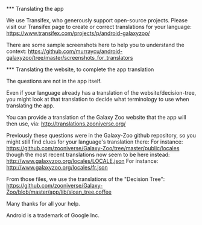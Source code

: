 *** Translating the app

We use Transifex, who generously support open-source projects.
Please visit our Transifex page to create or correct translations for your
language:
https://www.transifex.com/projects/p/android-galaxyzoo/


There are some sample screenshots here to help you to understand the context:
https://github.com/murraycu/android-galaxyzoo/tree/master/screenshots_for_translators


*** Translating the website, to complete the app translation

The questions are not in the app itself.

Even if your language already has a translation of the website/decision-tree,
you might look at that translation to decide what terminology to use when
translating the app.

You can provide a translation of the
Galaxy Zoo website that the app will then use, via:
http://translations.zooniverse.org/

Previously these questions were in the Galaxy-Zoo github repository,
so you might still find clues for your language's translation there:
For instance:
https://github.com/zooniverse/Galaxy-Zoo/tree/master/public/locales
though the most recent translations now seem to be here instead:
http://www.galaxyzoo.org/locales/LOCALE.json
For instance:
http://www.galaxyzoo.org/locales/fr.json

From those files, we use the translations of the "Decision Tree":
https://github.com/zooniverse/Galaxy-Zoo/blob/master/app/lib/sloan_tree.coffee


Many thanks for all your help.


Android is a trademark of Google Inc.

